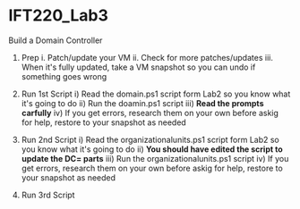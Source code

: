 # IFT220_Lab3
Build a Domain Controller

1. Prep
i. Patch/update your VM
ii. Check for more patches/updates
iii. When it's fully updated, take a VM snapshot so you can undo if something goes wrong

2) Run 1st Script
  i) Read the domain.ps1 script form Lab2 so you know what it's going to do
  ii) Run the doamin.ps1 script 
  iii) **Read the prompts carfully**
  iv) If you get errors, research them on your own before askig for help, restore to your snapshot as needed

3) Run 2nd Script
  i) Read the organizationalunits.ps1 script form Lab2 so you know what it's going to do
  ii) **You should have edited the script to update the DC= parts**
  iii) Run the organizationalunits.ps1 script
  iv) If you get errors, research them on your own before askig for help, restore to your snapshot as needed

4) Run 3rd Script
